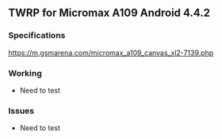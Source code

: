 ## TWRP for Micromax A109 Android 4.4.2

### Specifications
https://m.gsmarena.com/micromax_a109_canvas_xl2-7139.php

### Working
- Need to test

### Issues
- Need to test
 
